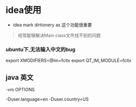 # idea使用

+ idea mark dirtionery as 这个功能很重要
> 经常能够解决Main class文件找不到的问题

### ubuntu下,无法输入中文的bug
export XMODIFIERS=@im=fcitx
export QT_IM_MODULE=fcitx

## java 英文
-vm OPTIONS

-Duser.language=en -Duser.country=US